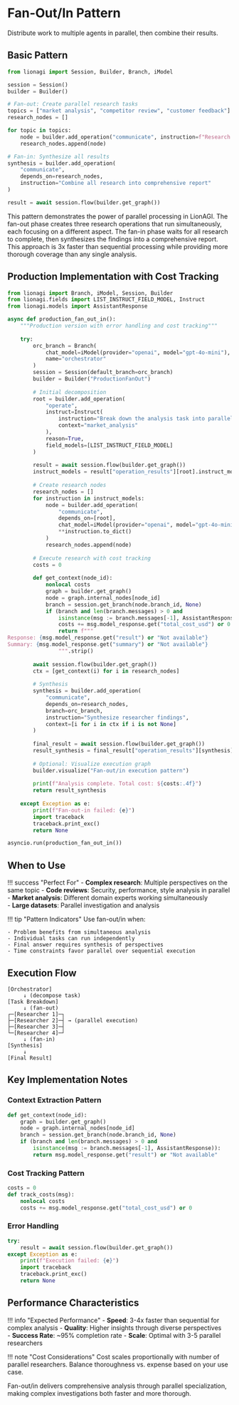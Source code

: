 # Fan-Out/In Pattern

Distribute work to multiple agents in parallel, then combine their results.

## Basic Pattern

```python
from lionagi import Session, Builder, Branch, iModel

session = Session()
builder = Builder()

# Fan-out: Create parallel research tasks
topics = ["market analysis", "competitor review", "customer feedback"]
research_nodes = []

for topic in topics:
    node = builder.add_operation("communicate", instruction=f"Research {topic}")
    research_nodes.append(node)

# Fan-in: Synthesize all results
synthesis = builder.add_operation(
    "communicate",
    depends_on=research_nodes,
    instruction="Combine all research into comprehensive report"
)

result = await session.flow(builder.get_graph())
```

This pattern demonstrates the power of parallel processing in LionAGI. The fan-out phase creates three research operations that run simultaneously, each focusing on a different aspect. The fan-in phase waits for all research to complete, then synthesizes the findings into a comprehensive report. This approach is 3x faster than sequential processing while providing more thorough coverage than any single analysis.
## Production Implementation with Cost Tracking

```python
from lionagi import Branch, iModel, Session, Builder
from lionagi.fields import LIST_INSTRUCT_FIELD_MODEL, Instruct
from lionagi.models import AssistantResponse

async def production_fan_out_in():
    """Production version with error handling and cost tracking"""
    
    try:
        orc_branch = Branch(
            chat_model=iModel(provider="openai", model="gpt-4o-mini"),
            name="orchestrator"
        )
        session = Session(default_branch=orc_branch)
        builder = Builder("ProductionFanOut")
        
        # Initial decomposition
        root = builder.add_operation(
            "operate",
            instruct=Instruct(
                instruction="Break down the analysis task into parallel components",
                context="market_analysis"
            ),
            reason=True,
            field_models=[LIST_INSTRUCT_FIELD_MODEL]
        )
        
        result = await session.flow(builder.get_graph())
        instruct_models = result["operation_results"][root].instruct_models
        
        # Create research nodes
        research_nodes = []
        for instruction in instruct_models:
            node = builder.add_operation(
                "communicate",
                depends_on=[root],
                chat_model=iModel(provider="openai", model="gpt-4o-mini"),
                **instruction.to_dict()
            )
            research_nodes.append(node)
        
        # Execute research with cost tracking
        costs = 0
        
        def get_context(node_id):
            nonlocal costs
            graph = builder.get_graph()
            node = graph.internal_nodes[node_id]
            branch = session.get_branch(node.branch_id, None)
            if (branch and len(branch.messages) > 0 and 
                isinstance(msg := branch.messages[-1], AssistantResponse)):
                costs += msg.model_response.get("total_cost_usd") or 0
                return f"""
Response: {msg.model_response.get("result") or "Not available"}
Summary: {msg.model_response.get("summary") or "Not available"}
                """.strip()
        
        await session.flow(builder.get_graph())
        ctx = [get_context(i) for i in research_nodes]
        
        # Synthesis
        synthesis = builder.add_operation(
            "communicate",
            depends_on=research_nodes,
            branch=orc_branch,
            instruction="Synthesize researcher findings",
            context=[i for i in ctx if i is not None]
        )
        
        final_result = await session.flow(builder.get_graph())
        result_synthesis = final_result["operation_results"][synthesis]
        
        # Optional: Visualize execution graph
        builder.visualize("Fan-out/in execution pattern")
        
        print(f"Analysis complete. Total cost: ${costs:.4f}")
        return result_synthesis
        
    except Exception as e:
        print(f"Fan-out-in failed: {e}")
        import traceback
        traceback.print_exc()
        return None

asyncio.run(production_fan_out_in())
````

## When to Use

!!! success "Perfect For"
    - **Complex research**: Multiple perspectives on the same topic
    - **Code reviews**: Security, performance, style analysis in parallel
    - **Market analysis**: Different domain experts working simultaneously  
    - **Large datasets**: Parallel investigation and analysis

!!! tip "Pattern Indicators"
    Use fan-out/in when:
    
    - Problem benefits from simultaneous analysis
    - Individual tasks can run independently  
    - Final answer requires synthesis of perspectives
    - Time constraints favor parallel over sequential execution

## Execution Flow

```
[Orchestrator]
     ↓ (decompose task)
[Task Breakdown]
     ↓ (fan-out)
┌─[Researcher 1]─┐
├─[Researcher 2]─┤ → (parallel execution)
├─[Researcher 3]─┤
└─[Researcher 4]─┘
     ↓ (fan-in)
[Synthesis]
     ↓
[Final Result]
```

## Key Implementation Notes

### Context Extraction Pattern

```python
def get_context(node_id):
    graph = builder.get_graph()
    node = graph.internal_nodes[node_id]
    branch = session.get_branch(node.branch_id, None)
    if (branch and len(branch.messages) > 0 and 
        isinstance(msg := branch.messages[-1], AssistantResponse)):
        return msg.model_response.get("result") or "Not available"
```

### Cost Tracking Pattern

```python
costs = 0
def track_costs(msg):
    nonlocal costs
    costs += msg.model_response.get("total_cost_usd") or 0
```

### Error Handling

```python
try:
    result = await session.flow(builder.get_graph())
except Exception as e:
    print(f"Execution failed: {e}")
    import traceback
    traceback.print_exc()
    return None
```

## Performance Characteristics

!!! info "Expected Performance"
    - **Speed**: 3-4x faster than sequential for complex analysis
    - **Quality**: Higher insights through diverse perspectives  
    - **Success Rate**: ~95% completion rate
    - **Scale**: Optimal with 3-5 parallel researchers
    
!!! note "Cost Considerations"
    Cost scales proportionally with number of parallel researchers. Balance thoroughness vs. expense based on your use case.

Fan-out/in delivers comprehensive analysis through parallel specialization,
making complex investigations both faster and more thorough.
